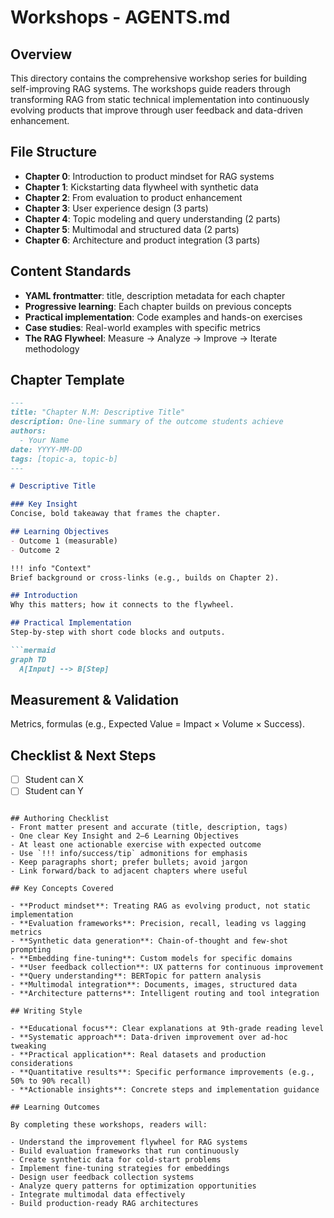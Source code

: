 # Workshops - AGENTS.md

## Overview

This directory contains the comprehensive workshop series for building self-improving RAG systems. The workshops guide readers through transforming RAG from static technical implementation into continuously evolving products that improve through user feedback and data-driven enhancement.

## File Structure

- **Chapter 0**: Introduction to product mindset for RAG systems
- **Chapter 1**: Kickstarting data flywheel with synthetic data
- **Chapter 2**: From evaluation to product enhancement
- **Chapter 3**: User experience design (3 parts)
- **Chapter 4**: Topic modeling and query understanding (2 parts)
- **Chapter 5**: Multimodal and structured data (2 parts)
- **Chapter 6**: Architecture and product integration (3 parts)

## Content Standards

- **YAML frontmatter**: title, description metadata for each chapter
- **Progressive learning**: Each chapter builds on previous concepts
- **Practical implementation**: Code examples and hands-on exercises
- **Case studies**: Real-world examples with specific metrics
- **The RAG Flywheel**: Measure → Analyze → Improve → Iterate methodology

## Chapter Template

```markdown
---
title: "Chapter N.M: Descriptive Title"
description: One-line summary of the outcome students achieve
authors:
  - Your Name
date: YYYY-MM-DD
tags: [topic-a, topic-b]
---

# Descriptive Title

### Key Insight
Concise, bold takeaway that frames the chapter.

## Learning Objectives
- Outcome 1 (measurable)
- Outcome 2

!!! info "Context"
Brief background or cross-links (e.g., builds on Chapter 2).

## Introduction
Why this matters; how it connects to the flywheel.

## Practical Implementation
Step-by-step with short code blocks and outputs.

```mermaid
graph TD
  A[Input] --> B[Step]
```

## Measurement & Validation
Metrics, formulas (e.g., Expected Value = Impact × Volume × Success).

## Checklist & Next Steps
- [ ] Student can X
- [ ] Student can Y
```

## Authoring Checklist
- Front matter present and accurate (title, description, tags)
- One clear Key Insight and 2–6 Learning Objectives
- At least one actionable exercise with expected outcome
- Use `!!! info/success/tip` admonitions for emphasis
- Keep paragraphs short; prefer bullets; avoid jargon
- Link forward/back to adjacent chapters where useful

## Key Concepts Covered

- **Product mindset**: Treating RAG as evolving product, not static implementation
- **Evaluation frameworks**: Precision, recall, leading vs lagging metrics
- **Synthetic data generation**: Chain-of-thought and few-shot prompting
- **Embedding fine-tuning**: Custom models for specific domains
- **User feedback collection**: UX patterns for continuous improvement
- **Query understanding**: BERTopic for pattern analysis
- **Multimodal integration**: Documents, images, structured data
- **Architecture patterns**: Intelligent routing and tool integration

## Writing Style

- **Educational focus**: Clear explanations at 9th-grade reading level
- **Systematic approach**: Data-driven improvement over ad-hoc tweaking
- **Practical application**: Real datasets and production considerations
- **Quantitative results**: Specific performance improvements (e.g., 50% to 90% recall)
- **Actionable insights**: Concrete steps and implementation guidance

## Learning Outcomes

By completing these workshops, readers will:

- Understand the improvement flywheel for RAG systems
- Build evaluation frameworks that run continuously
- Create synthetic data for cold-start problems
- Implement fine-tuning strategies for embeddings
- Design user feedback collection systems
- Analyze query patterns for optimization opportunities
- Integrate multimodal data effectively
- Build production-ready RAG architectures
